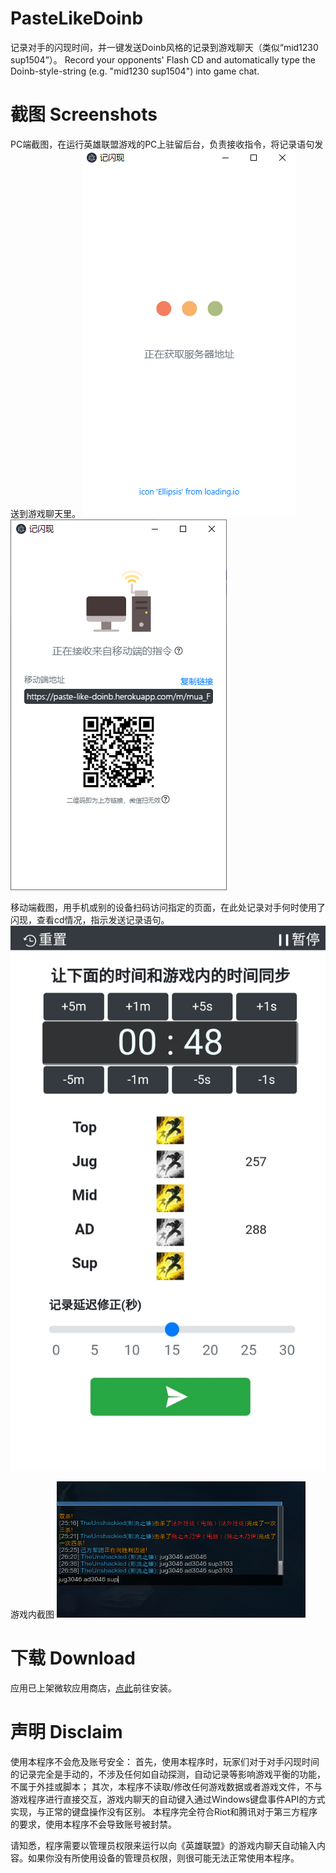 # PasteLikeDoinb
记录对手的闪现时间，并一键发送Doinb风格的记录到游戏聊天（类似“mid1230 sup1504”）。
Record your opponents' Flash CD and automatically type the Doinb-style-string (e.g. "mid1230 sup1504") into game chat. 

# 截图 Screenshots
PC端截图，在运行英雄联盟游戏的PC上驻留后台，负责接收指令，将记录语句发送到游戏聊天里。
![PC端截图1](ExampleScreenshots/pc1.png)
![PC端截图2](ExampleScreenshots/pc2.png)

移动端截图，用手机或别的设备扫码访问指定的页面，在此处记录对手何时使用了闪现，查看cd情况，指示发送记录语句。
![移动端截图](ExampleScreenshots/NoChrome.png)

游戏内截图
![游戏内截图](ExampleScreenshots/InGame.png)

# 下载 Download
应用已上架微软应用商店，[点此](https://www.microsoft.com/store/apps/9NTFQT7XWQW7)前往安装。

# 声明 Disclaim
使用本程序不会危及账号安全：
首先，使用本程序时，玩家们对于对手闪现时间的记录完全是手动的，不涉及任何如自动探测，自动记录等影响游戏平衡的功能，不属于外挂或脚本；
其次，本程序不读取/修改任何游戏数据或者游戏文件，不与游戏程序进行直接交互，游戏内聊天的自动键入通过Windows键盘事件API的方式实现，与正常的键盘操作没有区别。
本程序完全符合Riot和腾讯对于第三方程序的要求，使用本程序不会导致账号被封禁。

请知悉，程序需要以管理员权限来运行以向《英雄联盟》的游戏内聊天自动输入内容。如果你没有所使用设备的管理员权限，则很可能无法正常使用本程序。